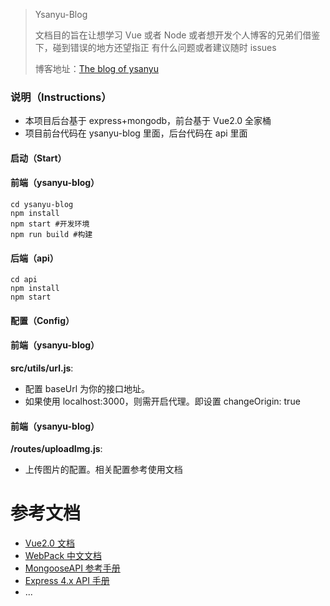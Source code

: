 > Ysanyu-Blog
>
> 文档目的旨在让想学习 Vue 或者 Node 或者想开发个人博客的兄弟们借鉴下，碰到错误的地方还望指正
> 有什么问题或者建议随时 issues
>
> 博客地址：[The blog of ysanyu](http://blog.ysanyu.com)

### 说明（Instructions）

- 本项目后台基于 express+mongodb，前台基于 Vue2.0 全家桶
- 项目前台代码在 ysanyu-blog 里面，后台代码在 api 里面

#### 启动（Start）

#### 前端（ysanyu-blog）

```
cd ysanyu-blog
npm install
npm start #开发环境
npm run build #构建
```

#### 后端（api）

```
cd api
npm install
npm start
```

#### 配置（Config）

#### 前端（ysanyu-blog）

**src/utils/url.js**:

- 配置 baseUrl 为你的接口地址。
- 如果使用 localhost:3000，则需开启代理。即设置 changeOrigin: true

#### 前端（ysanyu-blog）

**/routes/uploadImg.js**:

- 上传图片的配置。相关配置参考使用文档

# 参考文档

- [Vue2.0 文档](https://cn.vuejs.org/v2/api/)
- [WebPack 中文文档](https://doc.webpack-china.org/)
- [MongooseAPI 参考手册](http://www.nodeclass.com/api/mongoose.html)
- [Express 4.x API 手册](http://www.expressjs.com.cn/4x/api.html)
- ...
